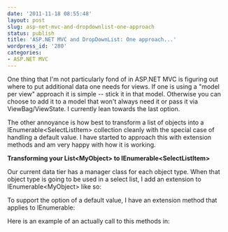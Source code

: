 ```yaml
---
date: '2011-11-18 08:55:48'
layout: post
slug: asp-net-mvc-and-dropdownlist-one-approach
status: publish
title: 'ASP.NET MVC and DropDownList: One approach...'
wordpress_id: '280'
categories:
- ASP.NET MVC
---
```


One thing that I'm not particularly fond of in ASP.NET MVC is figuring out where to put additional data one needs for views. If one is using a "model per view" approach it is simple -- stick it in that model. Otherwise you can choose to add it to a model that won't always need it or pass it via ViewBag/ViewState. I currently lean towards the last option.

The other annoyance is how best to transform a list of objects into a IEnumerable&lt;SelectListItem&gt; collection cleanly with the special case of handling a default value. I have started to approach this with extension methods and am very happy with how it is working.

**Transforming your List&lt;MyObject&gt; to IEnumerable&lt;SelectListItem&gt;**

Our current data tier has a manager class for each object type. When that object type is going to be used in a select list, I add an extension to IEnumerable&lt;MyObject&gt; like so:


<script src="https://gist.github.com/2904048.js">
</script>


To support the option of a default value, I have an extension method that applies to IEnumerable:


<script src="https://gist.github.com/2904050.js">
</script>
    

Here is an example of an actually call to this methods in:


<script src="https://gist.github.com/2904052.js">
</script>

